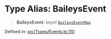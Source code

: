 # Type Alias: BaileysEvent

> **BaileysEvent**: keyof [`BaileysEventMap`](BaileysEventMap.md)

Defined in: [src/Types/Events.ts:110](https://github.com/Fokusdotid/bail/blob/c004679536d41fcf32da31cecf70d3991dfa31b5/src/Types/Events.ts#L110)
